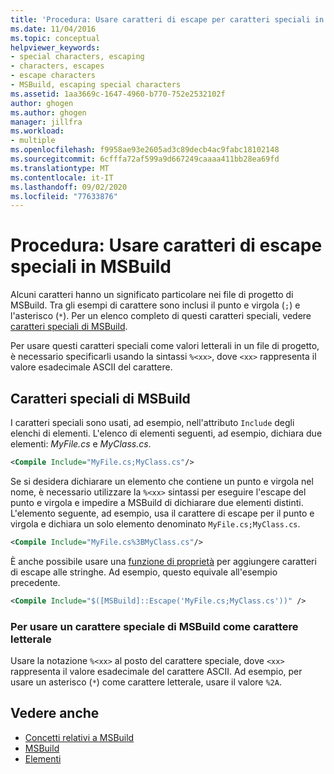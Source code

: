 ```yaml
---
title: 'Procedura: Usare caratteri di escape per caratteri speciali in MSBuild | Microsoft Docs'
ms.date: 11/04/2016
ms.topic: conceptual
helpviewer_keywords:
- special characters, escaping
- characters, escapes
- escape characters
- MSBuild, escaping special characters
ms.assetid: 1aa3669c-1647-4960-b770-752e2532102f
author: ghogen
ms.author: ghogen
manager: jillfra
ms.workload:
- multiple
ms.openlocfilehash: f9958ae93e2605ad3c89decb4ac9fabc18102148
ms.sourcegitcommit: 6cfffa72af599a9d667249caaaa411bb28ea69fd
ms.translationtype: MT
ms.contentlocale: it-IT
ms.lasthandoff: 09/02/2020
ms.locfileid: "77633876"
---
```

# <a name="how-to-escape-special-characters-in-msbuild"></a>Procedura: Usare caratteri di escape speciali in MSBuild

Alcuni caratteri hanno un significato particolare nei file di progetto di MSBuild. Tra gli esempi di carattere sono inclusi il punto e virgola (`;`) e l'asterisco (`*`). Per un elenco completo di questi caratteri speciali, vedere [caratteri speciali di MSBuild](../msbuild/msbuild-special-characters.md).

Per usare questi caratteri speciali come valori letterali in un file di progetto, è necessario specificarli usando la sintassi `%<xx>`, dove `<xx>` rappresenta il valore esadecimale ASCII del carattere.

## <a name="msbuild-special-characters"></a>Caratteri speciali di MSBuild

I caratteri speciali sono usati, ad esempio, nell'attributo `Include` degli elenchi di elementi. L'elenco di elementi seguenti, ad esempio, dichiara due elementi: *MyFile.cs* e *MyClass.cs*.

```xml
<Compile Include="MyFile.cs;MyClass.cs"/>
```

Se si desidera dichiarare un elemento che contiene un punto e virgola nel nome, è necessario utilizzare la `%<xx>` sintassi per eseguire l'escape del punto e virgola e impedire a MSBuild di dichiarare due elementi distinti. L'elemento seguente, ad esempio, usa il carattere di escape per il punto e virgola e dichiara un solo elemento denominato `MyFile.cs;MyClass.cs`.

```xml
<Compile Include="MyFile.cs%3BMyClass.cs"/>
```

È anche possibile usare una [funzione di proprietà](../msbuild/property-functions.md) per aggiungere caratteri di escape alle stringhe. Ad esempio, questo equivale all'esempio precedente.

```xml
<Compile Include="$([MSBuild]::Escape('MyFile.cs;MyClass.cs'))" />
```

### <a name="to-use-an-msbuild-special-character-as-a-literal-character"></a>Per usare un carattere speciale di MSBuild come carattere letterale

Usare la notazione `%<xx>` al posto del carattere speciale, dove `<xx>` rappresenta il valore esadecimale del carattere ASCII. Ad esempio, per usare un asterisco (`*`) come carattere letterale, usare il valore `%2A`.

## <a name="see-also"></a>Vedere anche
- [Concetti relativi a MSBuild](../msbuild/msbuild-concepts.md)
- [MSBuild](../msbuild/msbuild.md)
- [Elementi](../msbuild/msbuild-items.md)
